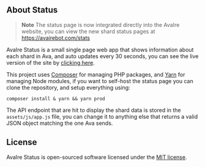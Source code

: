 ## About Status

> **Note** The status page is now integrated directly into the AvaIre website, you can view the new shard status pages at https://avairebot.com/stats

AvaIre Status is a small single page web app that shows information about each shard in Ava, and auto updates every 30 seconds, you can see the live version of the site by [clicking here](https://status.avairebot.com/).

This project uses [Composer](https://getcomposer.org/) for managing PHP packages, and [Yarn](https://yarnpkg.com/) for managing Node modules, if you want to self-host the status page you can clone the repository, and setup everything using:

    composer install & yarn && yarn prod

The API endpoint that are hit to display the shard data is stored in the `assets/js/app.js` file, you can change it to anything else that returns a valid JSON object matching the one Ava sends.

## License

AvaIre Status is open-sourced software licensed under the [MIT license](https://opensource.org/licenses/MIT).

